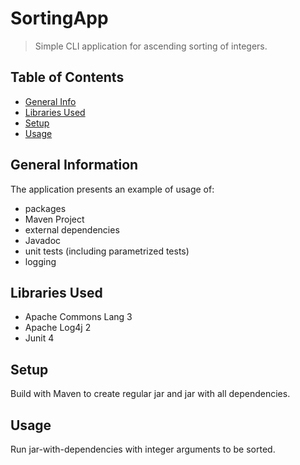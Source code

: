 # SortingApp
> Simple CLI application for ascending sorting of integers.

## Table of Contents
* [General Info](#general-information)
* [Libraries Used](#libraries-used)
* [Setup](#setup)
* [Usage](#usage)

## General Information
The application presents an example of usage of:
- packages
- Maven Project
- external dependencies
- Javadoc
- unit tests (including parametrized tests)
- logging

## Libraries Used
- Apache Commons Lang 3
- Apache Log4j 2
- Junit 4

## Setup
Build with Maven to create regular jar and jar with all dependencies.

## Usage
Run jar-with-dependencies with integer arguments to be sorted.
